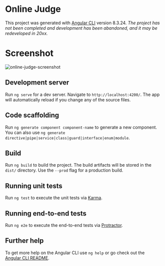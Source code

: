 # Online Judge

This project was generated with [Angular CLI](https://github.com/angular/angular-cli) version 8.3.24.
_The project has not been completed and development has been abandoned, and it may be redeveloped in 20xx._

# Screenshot

![online-judge-screenshot](https://user-images.githubusercontent.com/44606206/84473702-18e96700-acbc-11ea-9e89-3a4b3b307673.PNG)

## Development server

Run `ng serve` for a dev server. Navigate to `http://localhost:4200/`. The app will automatically reload if you change any of the source files.

## Code scaffolding

Run `ng generate component component-name` to generate a new component. You can also use `ng generate directive|pipe|service|class|guard|interface|enum|module`.

## Build

Run `ng build` to build the project. The build artifacts will be stored in the `dist/` directory. Use the `--prod` flag for a production build.

## Running unit tests

Run `ng test` to execute the unit tests via [Karma](https://karma-runner.github.io).

## Running end-to-end tests

Run `ng e2e` to execute the end-to-end tests via [Protractor](http://www.protractortest.org/).

## Further help

To get more help on the Angular CLI use `ng help` or go check out the [Angular CLI README](https://github.com/angular/angular-cli/blob/master/README.md).
